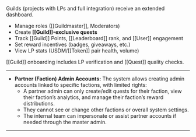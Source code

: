 Guilds (projects with LPs and full integration) receive an extended dashboard.

- Manage roles ([[Guildmaster]], Moderators)
- Create **[[Guild]]-exclusive quests**
- Track [[Guild]] Points, [[Leaderboard]] rank, and [[User]] engagement
- Set reward incentives (badges, giveaways, etc.)
- View LP stats (USDM/[[Token]] pair health, volume)

[[Guild]] onboarding includes LP verification and [[Quest]] quality checks.

---
- **Partner (Faction) Admin Accounts:** The system allows creating admin accounts linked to specific factions, with limited rights:
    - A partner admin can only create/edit quests for their faction, view their faction’s analytics, and manage their faction’s reward distributions.    
    - They cannot see or change other factions or overall system settings.    
    - The internal team can impersonate or assist partner accounts if needed through the master admin.    

---
